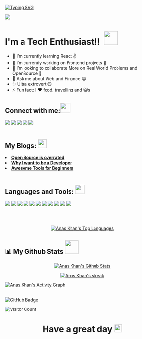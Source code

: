 

[![Typing SVG](https://readme-typing-svg.herokuapp.com?color=ffecd2&size=29&multiline=true&width=700&lines=Welcome+To+The+Anas+Khan's+Github+Profile)](https://git.io/typing-svg)

<img src = "https://raw.githubusercontent.com/thompsonemerson/thompsonemerson/master/cover-thompson.png" align = "center"></img>

# I'm a Tech Enthusiast!! </b>&nbsp;<img src="https://github.com/TheDudeThatCode/TheDudeThatCode/blob/master/Assets/Designer.gif" height="44px">

- 🌱 I’m currently learning React ✌️
- 🔭 I’m currently working on Frontend projects 🤯
- 👯 I’m looking to collaborate More on Real World Problems and OpenSource 🙂
- 💬 Ask me about Web and Finance 😁
- ✨ Ultra extrovert 😉
- ⚡ Fun fact: I ❤️ food, travelling and 😺s

## Connect with me:<img src="https://github.com/TheDudeThatCode/TheDudeThatCode/blob/master/Assets/Handshake.gif" height="32px">
<a href="https://www.linkedin.com/in/anas-khan-993aa91b7/" target="_blank" >
  <img align="left"  src="https://img.shields.io/badge/LinkedIn-0077B5?style=for-the-badge&logo=linkedin&logoColor=white" />
  </a>
<a href="https://twitter.com/anaskhan_28" target="_blank" >
    <img align="left" src="https://img.shields.io/badge/Twitter-1DA1F2?style=for-the-badge&logo=twitter&logoColor=white"/>
  </a>
  <a href="https://anaskhan28.hashnode.dev/" target="_blank">
    <img align="left"  src="https://img.shields.io/badge/Hashnode-2962FF?style=for-the-badge&logo=hashnode&logoColor=white" />
  </a>
  <a href="https://www.instagram.com/anaskhan.28/" target="_blank">
    <img align="left"  src="https://img.shields.io/badge/Instagram-E4405F?style=for-the-badge&logo=instagram&logoColor=white" />
  </a>
  <a href="mailto:khananasatique@gmail.com">
    <img align="left"src="https://img.shields.io/badge/Gmail-D14836?style=for-the-badge&logo=gmail&logoColor=white" />
  </a>

  <br>
  <br>

 ## My Blogs: <img src="https://emojis.slackmojis.com/emojis/images/1588315024/8823/hyperkitty.gif?1588315024" width="28" />
<oi>
  <li>
<a href="https://anaskhan28.hashnode.dev/open-source-is-overrated"><strong>Open Source is overrated</strong></a></li>
  <li>
<a href="https://anaskhan28.hashnode.dev/why-i-want-to-be-a-developer"><strong>Why I want to be a Developer</strong></a></li>
  <li>
<a href="https://anaskhan28.hashnode.dev/awesome-online-tools-for-self-improving-as-a-developersoftware-engineer"><strong>Awesome Tools for Beginners</strong></a></li>
    </li>

  </oi>
<br>

 ## Languages and Tools: <img src="https://github.com/TheDudeThatCode/TheDudeThatCode/blob/master/Assets/Mario_Hello_Big.gif" height="30px">
 ![](https://img.shields.io/badge/HTML5-E34F26?style=for-the-badge&logo=html5&logoColor=white)
 ![](https://img.shields.io/badge/CSS3-1572B6?style=for-the-badge&logo=css3&logoColor=white)
![](https://img.shields.io/badge/JavaScript-F7DF1E?style=for-the-badge&logo=javascript&logoColor=black)
![](https://img.shields.io/badge/C-00599C?style=for-the-badge&logo=c&logoColor=white)
![](https://img.shields.io/badge/Java-F7AF1E?style=for-the-badge&logo=java&logoColor=black)
![](https://img.shields.io/badge/Python-FFFFFF?style=for-the-badge&logo=python&logoColor=darkgreen)
![](https://img.shields.io/badge/GitHub-100000?style=for-the-badge&logo=github&logoColor=white)
![](https://img.shields.io/badge/Git-F05032?style=for-the-badge&logo=git&logoColor=white)
![](https://img.shields.io/badge/Node.js-339933?style=for-the-badge&logo=nodedotjs&logoColor=white)
![](https://img.shields.io/badge/npm-CB3837?style=for-the-badge&logo=npm&logoColor=white)
![](https://img.shields.io/badge/React-0078D4?style=for-the-badge&logo=react%20studio%20code&logoColor=white)

<br>

<br>
<!--  <a > <img src="https://github-readme-stats.vercel.app/api/top-langs/?username=anaskhan28&layout=compact&show_icons=true&bg_color=45,fc00ff,00dbde&title_color=000&text_color=000"  align="center" height="165" /></a> -->
 <p align="center" >
 <a href="#"><img alt="Anas Khan's Top Languages" src="https://github-readme-stats.vercel.app/api/top-langs/?username=anaskhan28&langs_count=8&count_private=true&layout=compact&theme=react&hide_border=false&bg_color=0D1117" /></a></p>

## 📊 My Github Stats <img src="https://user-images.githubusercontent.com/76244600/130684889-4425a8ef-53ba-48f3-9433-871976fba0e9.gif" height="45px">

  
   <p align="center" >
 <a href="#"><img alt="Anas Khan's Github Stats"   src="https://github-readme-stats.vercel.app/api?username=anaskhan28&show_icons=false&count_private=true&theme=react&hide_border=true&bg_color=0D1117" /></a></p>
  <p align="center" >
 <a href="#"><img  alt="Anas Khan's streak"  src="https://github-readme-streak-stats.herokuapp.com/?user=anaskhan28&theme=black-ice&hide_border=true&stroke=0000&background=0D1117" /> </a></p>


<a href="#"><img alt="Anas Khan's Activity Graph" src="https://activity-graph.herokuapp.com/graph?username=anaskhan28&bg_color=0D1117&color=5BCDEC&line=5BCDEC&point=FFFFFF&hide_border=true" /></a>

<br>
<a><img src="https://img.shields.io/github/followers/anaskhan28?label=Followers&style=social" alt="GitHub Badge"></a>

![Visitor Count](https://komarev.com/ghpvc/?username=anaskhan28&color=orange&style=flat-square)

  ### <h1><p align ="center"> Have a great day <img src="https://media.giphy.com/media/ObNTw8Uzwy6KQ/giphy.gif" height="25px">

 
